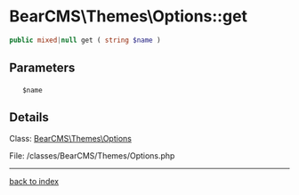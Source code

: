 # BearCMS\Themes\Options::get

```php
public mixed|null get ( string $name )
```

## Parameters

&nbsp;&nbsp;&nbsp;&nbsp;&nbsp;&nbsp;`$name`

## Details

Class: [BearCMS\Themes\Options](bearcms.themes.options.class.md)

File: /classes/BearCMS/Themes/Options.php

---

[back to index](index.md)

